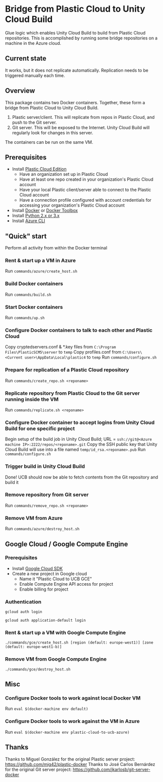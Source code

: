 ﻿# Bridge from Plastic Cloud to Unity Cloud Build

Glue logic which enables Unity Cloud Build to build from Plastic Cloud repositories. This is accomplished by running some bridge repositories on a machine in the Azure cloud.

## Current state

It works, but it does not replicate automatically. Replication needs to be triggered manually each time.

## Overview

This package contains two Docker containers. Together, these form a bridge from Plastic Cloud to Unity Cloud Build.

1. Plastic server/client. This will replicate from repos in Plastic Cloud, and push to the Git server.
2. Git server. This will be exposed to the Internet. Unity Cloud Build will regularly look for changes in this server.

The containers can be run on the same VM.

## Prerequisites

- Install [Plastic Cloud Edition](https://www.plasticscm.com/download/)
  - Have an organization set up in Plastic Cloud
  - Have at least one repo created in your organization's Plastic Cloud account
  - Have your local Plastic client/server able to connect to the Plastic Cloud account
  - Have a connection profile configured with account credentials for accessing your organization's Plastic Cloud account
- Install [Docker](https://docs.docker.com/engine/installation/) or [Docker Toolbox](https://docs.docker.com/toolbox/overview/)
- Install [Python 2.x or 3.x](https://www.python.org/downloads/)
- Install [Azure CLI](https://docs.microsoft.com/en-us/cli/azure/install-azure-cli)

## "Quick" start

Perform all activity from within the Docker terminal

### Rent & start up a VM in Azure

Run `commands/azure/create_host.sh`

### Build Docker containers

Run `commands/build.sh`

### Start Docker containers

Run `commands/up.sh`

### Configure Docker containers to talk to each other and Plastic Cloud

Copy cryptedservers.conf & *.key files from `C:\Program Files\PlasticSCM5\server` to `temp`
Copy profiles.conf from `C:\Users\<Current user>\AppData\Local\plastic4` to `temp`
Run `commands/configure.sh`

### Prepare for replication of a Plastic Cloud repository

Run `commands/create_repo.sh <reponame>`

### Replicate repository from Plastic Cloud to the Git server running inside the VM

Run `commands/replicate.sh <reponame>`

### Configure Docker container to accept logins from Unity Cloud Build for one specific project

Begin setup of the build job in Unity Cloud Build; URL = `ssh://git@<Azure machine IP>:2222/repos/<reponame>.git`
Copy the SSH public key that Unity Cloud Build will use into a file named `temp/id_rsa.<reponame>.pub`
Run `commands/configure.sh`

### Trigger build in Unity Cloud Build

Done! UCB should now be able to fetch contents from the Git repository and build it

### Remove repository from Git server

Run `commands/remove_repo.sh <reponame>`

### Remove VM from Azure

Run `commands/azure/destroy_host.sh`

## Google Cloud / Google Compute Engine

### Prerequisites

- Install [Google Cloud SDK](https://cloud.google.com/sdk/downloads)
- Create a new project in Google cloud
  - Name it "Plastic Cloud to UCB GCE"
  - Enable Compute Engine API access for project
  - Enable billing for project

### Authentication

  `gcloud auth login`

  `gcloud auth application-default login`

### Rent & start up a VM with Google Compute Engine

  `./commands/gce/create_host.sh [region (default: europe-west1)] [zone (default: europe-west1-b)]`

### Remove VM from Google Compute Engine

  `./commands/gce/destroy_host.sh`
   
## Misc
	
### Configure Docker tools to work against local Docker VM

Run `eval $(docker-machine env default)`

### Configure Docker tools to work against the VM in Azure

Run `eval $(docker-machine env plastic-cloud-to-ucb-azure)`

	
## Thanks

Thanks to Miguel González for the original Plastic server project: https://github.com/mig42/plastic-docker
Thanks to José Carlos Bernárdez for the original Git server project: https://github.com/jkarlosb/git-server-docker
